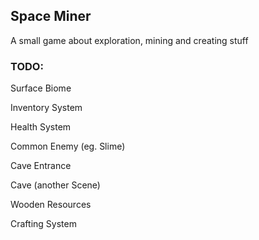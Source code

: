 ## Space Miner

A small game about exploration, mining and creating stuff


### TODO:

Surface Biome

Inventory System

Health System

Common Enemy (eg. Slime) 

Cave Entrance

Cave (another Scene)

Wooden Resources

Crafting System
